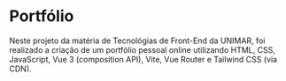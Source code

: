 # Portfólio

Neste projeto da matéria de Tecnológias de Front-End da UNIMAR, foi realizado a criação de um portfólio pessoal online utilizando HTML, CSS, JavaScript, Vue 3 (composition API), Vite, Vue Router e Tailwind CSS (via CDN).

